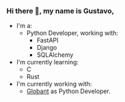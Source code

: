 ### Hi there 👋, my name is Gustavo,

<!--
**guscardvs/guscardvs** is a ✨ _special_ ✨ repository because its `README.md` (this file) appears on your GitHub profile.

Here are some ideas to get you started:

- 🔭 I’m currently working on ...
- 🌱 I’m currently learning ...
- 👯 I’m looking to collaborate on ...
- 🤔 I’m looking for help with ...
- 💬 Ask me about ...
- 📫 How to reach me: ...
- 😄 Pronouns: ...
- ⚡ Fun fact: ...
-->

  - I'm a:
    - Python Developer, working with:
      - FastAPI
      - Django
      - SQLAlchemy
  - I'm currently learning:
    - C
    - Rust
  - I'm currently working with:
    - [Globant](https://globant.com) as Python Developer.
